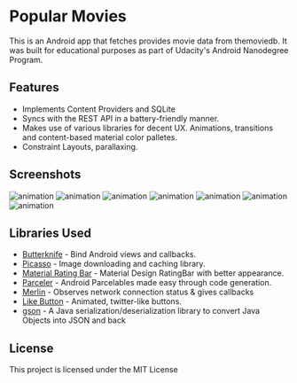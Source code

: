 # Popular Movies
This is an Android app that fetches provides movie data from themoviedb. It was built for educational purposes as part of Udacity's Android Nanodegree Program.
## Features
- Implements Content Providers and SQLite
- Syncs with the REST API in a battery-friendly manner.
- Makes use of various libraries for decent UX. Animations, transitions and content-based material color palletes.
- Constraint Layouts, parallaxing.

## Screenshots
![animation](https://raw.githubusercontent.com/mtsalenc/PopularMovies/master/screenshots/animation.gif)
![animation](https://raw.githubusercontent.com/mtsalenc/PopularMovies/master/screenshots/Screenshot_1496710414.png)
![animation](https://raw.githubusercontent.com/mtsalenc/PopularMovies/master/screenshots/Screenshot_1496710319.png)
![animation](https://raw.githubusercontent.com/mtsalenc/PopularMovies/master/screenshots/Screenshot_1496710325.png)
![animation](https://raw.githubusercontent.com/mtsalenc/PopularMovies/master/screenshots/Screenshot_1496710336.png)
![animation](https://raw.githubusercontent.com/mtsalenc/PopularMovies/master/screenshots/Screenshot_1496710349.png)
![animation](https://raw.githubusercontent.com/mtsalenc/PopularMovies/master/screenshots/Screenshot_1496710377.png)
## Libraries Used

* [Butterknife](https://github.com/JakeWharton/butterknife) - Bind Android views and callbacks.
* [Picasso](http://square.github.io/picasso/) - Image downloading and caching library.
* [Material Rating Bar](https://github.com/DreaminginCodeZH/MaterialRatingBar) - Material Design RatingBar with better appearance.
* [Parceler](https://github.com/johncarl81/parceler) - Android Parcelables made easy through code generation.
* [Merlin](https://github.com/novoda/merlin) - Observes network connection status & gives callbacks 
* [Like Button](https://github.com/jd-alexander/LikeButton) - Animated, twitter-like buttons.
* [gson](https://github.com/google/gson) - A Java serialization/deserialization library to convert Java Objects into JSON and back

## License
This project is licensed under the MIT License 
